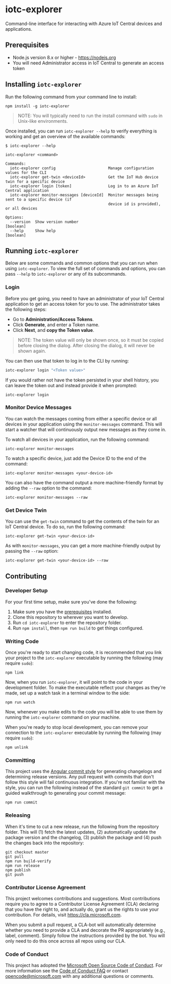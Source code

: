# iotc-explorer

Command-line interface for interacting with Azure IoT Central devices and
applications.

## Prerequisites
+ Node.js version 8.x or higher - https://nodejs.org
+ You will need Administrator access in IoT Central to generate an access token

## Installing `iotc-explorer`

Run the following command from your command line to install:

```
npm install -g iotc-explorer
```

> NOTE: You will typically need to run the install command with `sudo` in Unix-like environments.

Once installed, you can run `iotc-explorer --help` to verify everything is
working and get an overview of the available commands:

```
$ iotc-explorer --help

iotc-explorer <command>

Commands:
  iotc-explorer config                       Manage configuration values for the CLI
  iotc-explorer get-twin <deviceId>          Get the IoT Hub device twin for a specific device
  iotc-explorer login [token]                Log in to an Azure IoT Central application
  iotc-explorer monitor-messages [deviceId]  Monitor messages being sent to a specific device (if
                                             device id is provided), or all devices

Options:
  --version  Show version number                                                           [boolean]
  --help     Show help                                                                     [boolean]
```

## Running `iotc-explorer`

Below are some commands and common options that you can run when using
`iotc-explorer`. To view the full set of commands and options, you can pass
`--help` to `iotc-explorer` or any of its subcommands.

### Login

Before you get going, you need to have an administrator of your IoT Central application to get an access token for you to use. The administrator takes the following steps:
- Go to **Administration/Access Tokens**. 
- Click **Generate**, and enter a Token name.  
- Click **Next**, and **copy the Token value**.

> NOTE: The token value will only be shown once, so it must be copied before closing the dialog. After closing the dialog, it will never be shown again.

You can then use that token to log in to the CLI by running:

```sh
iotc-explorer login "<Token value>"
```

If you would rather not have the token persisted in your shell history, you can
leave the token out and instead provide it when prompted:

```
iotc-explorer login
```

### Monitor Device Messages

You can watch the messages coming from either a specific device or all devices
in your application using the `monitor-messages` command. This will start a
watcher that will continuously output new messages as they come in.

To watch all devices in your application, run the following command:

```
iotc-explorer monitor-messages
```

To watch a specific device, just add the Device ID to the end of the command:

```
iotc-explorer monitor-messages <your-device-id>
```

You can also have the command output a more machine-friendly format by adding
the `--raw` option to the command:

```
iotc-explorer monitor-messages --raw
```

### Get Device Twin

You can use the `get-twin` command to get the contents of the twin for an IoT
Central device. To do so, run the following command:

```
iotc-explorer get-twin <your-device-id>
```

As with `monitor-messages`, you can get a more machine-friendly output by
passing the `--raw` option:

```
iotc-explorer get-twin <your-device-id> --raw
```

## Contributing

### Developer Setup

For your first time setup, make sure you've done the following:

 1. Make sure you have the [prerequisites](#installing) installed.
 2. Clone this repository to wherever you want to develop.
 3. Run `cd iotc-explorer` to enter the repository folder.
 4. Run `npm install`, then `npm run build` to get things configured.

### Writing Code

Once you're ready to start changing code, it is recommended that you link your
project to the `iotc-explorer` executable by running the following (may require
`sudo`):

```
npm link
```

Now, when you run `iotc-explorer`, it will point to the code in your development
folder. To make the executable reflect your changes as they're made, set up a
watch task in a terminal window to the side:

```
npm run watch
```

Now, whenever you make edits to the code you will be able to use them by running
the `iotc-explorer` command on your machine.

When you're ready to stop local development, you can remove your connection to
the `iotc-explorer` executable by running the following (may require `sudo`):

```
npm unlink
```

### Committing

This project uses the [Angular commit style][angular commit style] for
generating changelogs and determining release versions. Any pull request with
commits that don't follow this style will fail continuous integration. If you're
not familiar with the style, you can run the following instead of the standard
`git commit` to get a guided walkthrough to generating your commit message:

```
npm run commit
```

### Releasing

When it's time to cut a new release, run the following from the repository
folder. This will (1) fetch the latest updates, (2) automatically update the
package version and the changelog, (3) publish the package and (4) push the
changes back into the repository:

```
git checkout master
git pull
npm run build-verify
npm run release
npm publish
git push
```

### Contributor License Agreement

This project welcomes contributions and suggestions.  Most contributions require
you to agree to a Contributor License Agreement (CLA) declaring that you have
the right to, and actually do, grant us the rights to use your contribution. For
details, visit https://cla.microsoft.com.

When you submit a pull request, a CLA-bot will automatically determine whether
you need to provide a CLA and decorate the PR appropriately (e.g., label,
comment). Simply follow the instructions provided by the bot. You will only need
to do this once across all repos using our CLA.

### Code of Conduct

This project has adopted the [Microsoft Open Source Code of Conduct][]. For more
information see the [Code of Conduct FAQ][] or contact
[opencode@microsoft.com][] with any additional questions or comments.

[Microsoft Open Source Code of Conduct]: https://opensource.microsoft.com/codeofconduct/
[Code of Conduct FAQ]: https://opensource.microsoft.com/codeofconduct/faq/
[opencode@microsoft.com]: mailto:opencode@microsoft.com
[angular commit style]: https://github.com/angular/angular/blob/master/CONTRIBUTING.md#-commit-message-guidelines
